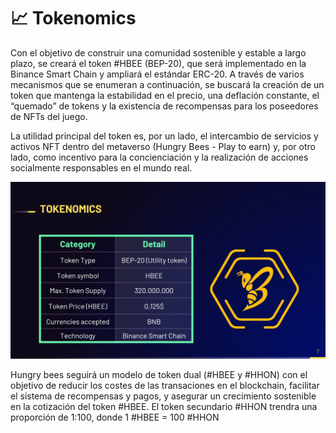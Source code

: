 # 📈 Tokenomics

Con el objetivo de construir una comunidad sostenible y estable a largo plazo, se creará el token #HBEE (BEP-20), que será implementado en la Binance Smart Chain y ampliará el estándar ERC-20. A través de varios mecanismos que se enumeran a continuación, se buscará la creación de un token que mantenga la estabilidad en el precio, una deflación constante, el “quemado” de tokens y la existencia de recompensas para los poseedores de NFTs del juego.

La utilidad principal del token es, por un lado, el intercambio de servicios y activos NFT dentro del metaverso (Hungry Bees - Play to earn) y, por otro lado, como incentivo para la concienciación y la realización de acciones socialmente responsables en el mundo real.

![](<../.gitbook/assets/image (17).png>)

Hungry bees seguirá un modelo de token dual (#HBEE y #HHON) con el objetivo de reducir los costes de las transaciones en el blockchain, facilitar el sistema de recompensas y pagos, y asegurar un crecimiento sostenible en la cotización del token #HBEE. El token secundario #HHON trendra una proporción de 1:100, donde 1 #HBEE = 100 #HHON
